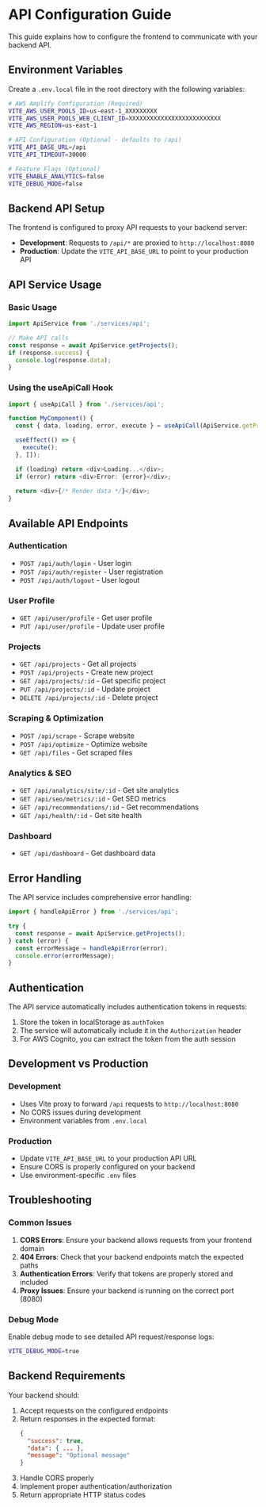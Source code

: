 # API Configuration Guide

This guide explains how to configure the frontend to communicate with your backend API.

## Environment Variables

Create a `.env.local` file in the root directory with the following variables:

```bash
# AWS Amplify Configuration (Required)
VITE_AWS_USER_POOLS_ID=us-east-1_XXXXXXXXX
VITE_AWS_USER_POOLS_WEB_CLIENT_ID=XXXXXXXXXXXXXXXXXXXXXXXXXX
VITE_AWS_REGION=us-east-1

# API Configuration (Optional - defaults to /api)
VITE_API_BASE_URL=/api
VITE_API_TIMEOUT=30000

# Feature Flags (Optional)
VITE_ENABLE_ANALYTICS=false
VITE_DEBUG_MODE=false
```

## Backend API Setup

The frontend is configured to proxy API requests to your backend server:

- **Development**: Requests to `/api/*` are proxied to `http://localhost:8080`
- **Production**: Update the `VITE_API_BASE_URL` to point to your production API

## API Service Usage

### Basic Usage

```typescript
import ApiService from './services/api';

// Make API calls
const response = await ApiService.getProjects();
if (response.success) {
  console.log(response.data);
}
```

### Using the useApiCall Hook

```typescript
import { useApiCall } from './services/api';

function MyComponent() {
  const { data, loading, error, execute } = useApiCall(ApiService.getProjects);

  useEffect(() => {
    execute();
  }, []);

  if (loading) return <div>Loading...</div>;
  if (error) return <div>Error: {error}</div>;
  
  return <div>{/* Render data */}</div>;
}
```

## Available API Endpoints

### Authentication
- `POST /api/auth/login` - User login
- `POST /api/auth/register` - User registration
- `POST /api/auth/logout` - User logout

### User Profile
- `GET /api/user/profile` - Get user profile
- `PUT /api/user/profile` - Update user profile

### Projects
- `GET /api/projects` - Get all projects
- `POST /api/projects` - Create new project
- `GET /api/projects/:id` - Get specific project
- `PUT /api/projects/:id` - Update project
- `DELETE /api/projects/:id` - Delete project

### Scraping & Optimization
- `POST /api/scrape` - Scrape website
- `POST /api/optimize` - Optimize website
- `GET /api/files` - Get scraped files

### Analytics & SEO
- `GET /api/analytics/site/:id` - Get site analytics
- `GET /api/seo/metrics/:id` - Get SEO metrics
- `GET /api/recommendations/:id` - Get recommendations
- `GET /api/health/:id` - Get site health

### Dashboard
- `GET /api/dashboard` - Get dashboard data

## Error Handling

The API service includes comprehensive error handling:

```typescript
import { handleApiError } from './services/api';

try {
  const response = await ApiService.getProjects();
} catch (error) {
  const errorMessage = handleApiError(error);
  console.error(errorMessage);
}
```

## Authentication

The API service automatically includes authentication tokens in requests:

1. Store the token in localStorage as `authToken`
2. The service will automatically include it in the `Authorization` header
3. For AWS Cognito, you can extract the token from the auth session

## Development vs Production

### Development
- Uses Vite proxy to forward `/api` requests to `http://localhost:8080`
- No CORS issues during development
- Environment variables from `.env.local`

### Production
- Update `VITE_API_BASE_URL` to your production API URL
- Ensure CORS is properly configured on your backend
- Use environment-specific `.env` files

## Troubleshooting

### Common Issues

1. **CORS Errors**: Ensure your backend allows requests from your frontend domain
2. **404 Errors**: Check that your backend endpoints match the expected paths
3. **Authentication Errors**: Verify that tokens are properly stored and included
4. **Proxy Issues**: Ensure your backend is running on the correct port (8080)

### Debug Mode

Enable debug mode to see detailed API request/response logs:

```bash
VITE_DEBUG_MODE=true
```

## Backend Requirements

Your backend should:

1. Accept requests on the configured endpoints
2. Return responses in the expected format:
   ```json
   {
     "success": true,
     "data": { ... },
     "message": "Optional message"
   }
   ```
3. Handle CORS properly
4. Implement proper authentication/authorization
5. Return appropriate HTTP status codes
